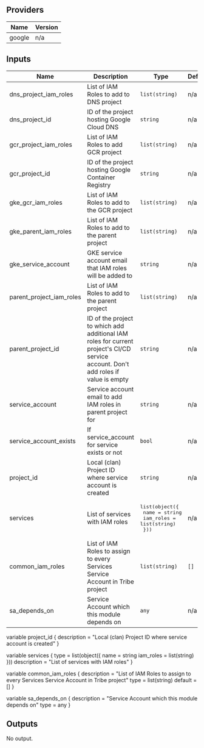 ## Providers

| Name | Version |
|------|---------|
| google | n/a |

## Inputs

| Name | Description | Type | Default | Required |
|------|-------------|------|---------|:-----:|
| dns\_project\_iam\_roles | List of IAM Roles to add to DNS project | `list(string)` | n/a | yes |
| dns\_project\_id | ID of the project hosting Google Cloud DNS | `string` | n/a | yes |
| gcr\_project\_iam\_roles | List of IAM Roles to add GCR project | `list(string)` | n/a | yes |
| gcr\_project\_id | ID of the project hosting Google Container Registry | `string` | n/a | yes |
| gke\_gcr\_iam\_roles | List of IAM Roles to add to the GCR project | `list(string)` | n/a | yes |
| gke\_parent\_iam\_roles | List of IAM Roles to add to the parent project | `list(string)` | n/a | yes |
| gke\_service\_account | GKE service account email that IAM roles will be added to | `string` | n/a | yes |
| parent\_project\_iam\_roles | List of IAM Roles to add to the parent project | `list(string)` | n/a | yes |
| parent\_project\_id | ID of the project to which add additional IAM roles for current project's CI/CD service account. Don't add roles if value is empty | `string` | n/a | yes |
| service\_account | Service account email to add IAM roles in parent project for | `string` | n/a | yes |
| service\_account\_exists | If service_account for service exists or not | `bool` | n/a | yes |
| project\_id | Local (clan) Project ID where service account is created | `string` | n/a | yes |
| services | List of services with IAM roles | <pre>list(object({<br>    name      = string<br>    iam_roles = list(string)<br>  }))<br></pre> | n/a | yes |
| common\_iam\_roles | List of IAM Roles to assign to every Services Service Account in Tribe project | `list(string)` | `[]` | no |
| sa\_depends\_on | Service Account which this module depends on | `any` | n/a | yes |


variable project_id {
  description = "Local (clan) Project ID where service account is created"
}

variable services {
  type = list(object({
    name      = string
    iam_roles = list(string)
  }))
  description = "List of services with IAM roles"
}

variable common_iam_roles {
  description = "List of IAM Roles to assign to every Services Service Account in Tribe project"
  type        = list(string)
  default     = []
}

variable sa_depends_on {
  description = "Service Account which this module depends on"
  type        = any
}


## Outputs

No output.

